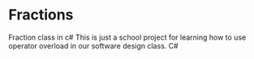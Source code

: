 # Fractions
Fraction class in c#
This is just a school project for learning how to use operator overload in our software design class. C#
